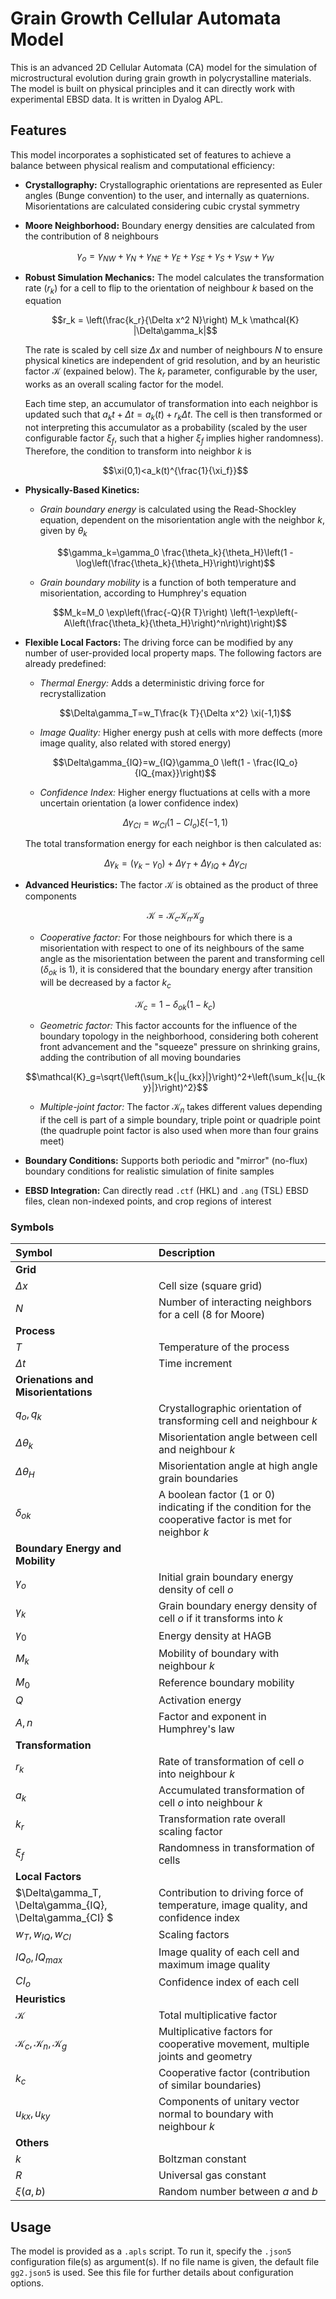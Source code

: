 # Grain Growth Cellular Automata Model

This is an advanced 2D Cellular Automata (CA) model for the simulation of microstructural evolution during grain growth in polycrystalline materials. The model is built on physical principles and it can directly work with experimental EBSD data. It is written in Dyalog APL.

## Features

This model incorporates a sophisticated set of features to achieve a balance between physical realism and computational efficiency:

* **Crystallography:** Crystallographic orientations are represented as Euler angles (Bunge convention) to the user, and internally as quaternions. Misorientations are calculated considering cubic crystal symmetry

* **Moore Neighborhood:** Boundary energy densities are calculated from the contribution of 8 neighbours

    $$\gamma_o=\gamma_{NW}+\gamma_N+\gamma_{NE}+\gamma_E+\gamma_{SE}+\gamma_S+\gamma_{SW}+\gamma_W$$

* **Robust Simulation Mechanics:** The model calculates the transformation rate ($r_k$) for a cell to flip to the orientation of neighbour $k$ based on the equation

    $$r_k = \left(\frac{k_r}{\Delta x^2 N}\right) M_k \mathcal{K} |\Delta\gamma_k|$$

    The rate is scaled by cell size $\Delta x$ and number of neighbours $N$ to ensure physical kinetics are independent of grid resolution, and by an heuristic factor $\mathcal{K}$ (expained below). The $k_r$ parameter, configurable by the user, works as an overall scaling factor for the model.
    
    Each time step, an accumulator of transformation into each neighbor is updated such that $a_k{t+\Delta t}=a_k(t) + r_k \Delta t$. The cell is then transformed or not interpreting this accumulator as a probability (scaled by the user configurable factor $\xi_f$, such that a higher $\xi_f$ implies higher randomness). Therefore, the condition to transform into neighbor $k$ is
    
    $$\xi(0,1)<a_k(t)^{\frac{1}{\xi_f}}$$
    
* **Physically-Based Kinetics:**

    * *Grain boundary energy* is calculated using the Read-Shockley equation, dependent on the misorientation angle with the neighbor $k$, given by $\theta_k$
    
    $$\gamma_k=\gamma_0 \frac{\theta_k}{\theta_H}\left(1 - \log\left(\frac{\theta_k}{\theta_H}\right)\right)$$


    * *Grain boundary mobility* is a function of both temperature and misorientation, according to Humphrey's equation
    
    $$M_k=M_0 \exp\left(\frac{-Q}{R T}\right) \left(1-\exp\left(-A\left(\frac{\theta_k}{\theta_H}\right)^n\right)\right)$$
    
* **Flexible Local Factors:** The driving force can be modified by any number of user-provided local property maps. The following factors are already predefined:

    * *Thermal Energy:* Adds a deterministic driving force for recrystallization
    
    $$\Delta\gamma_T=w_T\frac{k T}{\Delta x^2} \xi(-1,1)$$

    
    * *Image Quality:* Higher energy push at cells with more deffects (more image quality, also related with stored energy)
    
    $$\Delta\gamma_{IQ}=w_{IQ}\gamma_0 \left(1 - \frac{IQ_o}{IQ_{max}}\right)$$
    
    * *Confidence Index:* Higher energy fluctuations at cells with a more uncertain orientation (a lower confidence index)
    
    $$\Delta\gamma_{CI}=w_{CI}(1 - CI_o) \xi(-1,1)$$

    The total transformation energy for each neighbor is then calculated as:
    
    $$\Delta\gamma_k=(\gamma_k - \gamma_0)+\Delta\gamma_T+\Delta\gamma_{IQ}+\Delta\gamma_{CI}$$

* **Advanced Heuristics:** The factor $\mathcal{K}$ is obtained as the product of three components

    $$\mathcal{K}=\mathcal{K}_c \mathcal{K}_n \mathcal{K}_g$$

    * *Cooperative factor:* For those neighbours for which there is a misorientation with respect to one of its neighbours of the same angle as the misorientation between the parent and transforming cell ($\delta_{ok}$ is 1), it is considered that the boundary energy after transition will be decreased by a factor $k_c$
    
    $$\mathcal{K}_c=1-\delta_{ok}\left(1 - k_c\right)$$
    
    * *Geometric factor:* This factor accounts for the influence of the boundary topology in the neighborhood, considering both coherent front advancement and the "squeeze" pressure on shrinking grains, adding the contribution of all moving boundaries
    
    $$\mathcal{K}_g=\sqrt{\left(\sum_k{|u_{kx}|}\right)^2+\left(\sum_k{|u_{ky}|}\right)^2}$$
    
    * *Multiple-joint factor:* The factor $\mathcal{K}_n$ takes different values depending if the cell is part of a simple boundary, triple point or quadriple point (the quadruple point factor is also used when more than four grains meet)
    
* **Boundary Conditions:** Supports both periodic and "mirror" (no-flux) boundary conditions for realistic simulation of finite samples

* **EBSD Integration:** Can directly read `.ctf` (HKL) and `.ang` (TSL) EBSD files, clean non-indexed points, and crop regions of interest

### Symbols

| Symbol | Description |
| :--- | :--- |
| **Grid** | |
| $\Delta x$ | Cell size (square grid) |
| $N$ | Number of interacting neighbors for a cell (8 for Moore) |
| **Process** | |
| $T$ | Temperature of the process |
| $\Delta t$ | Time increment |
| **Orienations and Misorientations**| |
| $q_o, q_k$ | Crystallographic orientation of transforming cell and neighbour $k$ |
| $\Delta\theta_k$ | Misorientation angle between cell and neighbour $k$ |
| $\Delta\theta_H$ | Misorientation angle at high angle grain boundaries |
| $\delta_{ok}$ | A boolean factor (1 or 0) indicating if the condition for the cooperative factor is met for neighbor $k$ |
| **Boundary Energy and Mobility**| |
| $\gamma_o$ | Initial grain boundary energy density of cell $o$ |
| $\gamma_k$ | Grain boundary energy density of cell $o$ if it transforms into $k$ |
| $\gamma_0$ | Energy density at HAGB |
| $M_k$ | Mobility of boundary with neighbour $k$ |
| $M_0$ | Reference boundary mobility |
| $Q$ | Activation energy |
| $A, n$ | Factor and exponent in Humphrey's law |
| **Transformation**| |
| $r_k$ | Rate of transformation of cell $o$ into neighbour $k$ |
| $a_k$ | Accumulated transformation of cell $o$ into neighbour $k$ |
| $k_r$ | Transformation rate overall scaling factor |
| $\xi_f$ | Randomness in transformation of cells |
| **Local Factors** | |
| $\Delta\gamma_T, \Delta\gamma_{IQ}, \Delta\gamma_{CI} $ | Contribution to driving force of temperature, image quality, and confidence index |
| $w_T, w_{IQ}, w_{CI}$ | Scaling factors |
| $IQ_o, IQ_{max}$ | Image quality of each cell and maximum image quality |
| $CI_o$ | Confidence index of each cell |
| **Heuristics** | |
| $\mathcal{K}$ | Total multiplicative factor |
| $\mathcal{K}_c, \mathcal{K}_n, \mathcal{K}_g$ | Multiplicative factors for cooperative movement, multiple joints and geometry |
| $k_c$ | Cooperative factor (contribution of similar boundaries) |
| $u_{kx}, u_{ky}$ | Components of unitary vector normal to boundary with neighbour $k$ |
| **Others** | |
| $k$ | Boltzman constant |
| $R$ | Universal gas constant |
| $\xi(a,b)$ | Random number between $a$ and $b$ |


## Usage

The model is provided as a `.apls` script. To run it, specify the `.json5` configuration file(s) as argument(s). If no file name is given, the default file `gg2.json5` is used. See this file for further details about configuration options.

